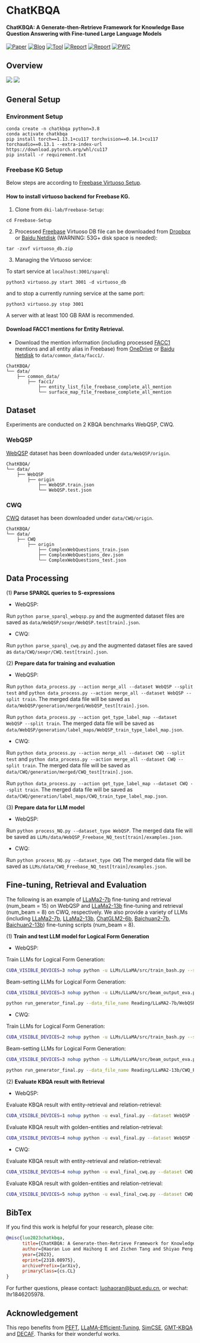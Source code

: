 # ChatKBQA
<h4 >ChatKBQA: A Generate-then-Retrieve Framework for Knowledge Base Question Answering with Fine-tuned Large Language Models</h4>

[![Paper](https://img.shields.io/badge/Paper-PDF-red.svg)](https://arxiv.org/abs/2310.08975)
[![Blog](https://img.shields.io/badge/Blog-Zhihu-blue.svg)](https://zhuanlan.zhihu.com/p/663463273)
[![Tool](https://img.shields.io/badge/Tool-OpenKG-blue.svg)](http://www.openkg.cn/tool/bupt-chatkbqa)
[![Report](https://img.shields.io/badge/Report-OpenKG-deepgreen.svg)](https://mp.weixin.qq.com/s/htoIZS6s-Uclv2gsVE1MNw)
[![Report](https://img.shields.io/badge/Report-NLP-deepgreen.svg)](https://mp.weixin.qq.com/s/tIAGhOmhUxl_o_Z2kZwlaQ)
[![PWC](https://img.shields.io/endpoint.svg?url=https://paperswithcode.com/badge/chatkbqa-a-generate-then-retrieve-framework/knowledge-base-question-answering-on-1)](https://paperswithcode.com/sota/knowledge-base-question-answering-on-1?p=chatkbqa-a-generate-then-retrieve-framework)
<!-- [![PWC](https://img.shields.io/endpoint.svg?url=https://paperswithcode.com/badge/chatkbqa-a-generate-then-retrieve-framework/knowledge-base-question-answering-on)](https://paperswithcode.com/sota/knowledge-base-question-answering-on?p=chatkbqa-a-generate-then-retrieve-framework) -->

##  Overview 

![](./figs/F1.drawio.png)
![](./figs/F2.drawio.png)

##  General Setup 

### Environment Setup
```
conda create -n chatkbqa python=3.8
conda activate chatkbqa
pip install torch==1.13.1+cu117 torchvision==0.14.1+cu117 torchaudio==0.13.1 --extra-index-url https://download.pytorch.org/whl/cu117
pip install -r requirement.txt
```

###  Freebase KG Setup

Below steps are according to [Freebase Virtuoso Setup](https://github.com/dki-lab/Freebase-Setup). 
#### How to install virtuoso backend for Freebase KG.

1. Clone from `dki-lab/Freebase-Setup`:
```
cd Freebase-Setup
```

2. Processed [Freebase](https://developers.google.com/freebase) Virtuoso DB file can be downloaded from [Dropbox](https://www.dropbox.com/s/q38g0fwx1a3lz8q/virtuoso_db.zip) or [Baidu Netdisk](https://pan.baidu.com/s/1F0ytk74p8PGQ0tgAMu9--g?pwd=cp1j) (WARNING: 53G+ disk space is needed):
```
tar -zxvf virtuoso_db.zip
```

3. Managing the Virtuoso service:

To start service at `localhost:3001/sparql`:
```
python3 virtuoso.py start 3001 -d virtuoso_db
```

and to stop a currently running service at the same port:
```
python3 virtuoso.py stop 3001
```

A server with at least 100 GB RAM is recommended.

#### Download FACC1 mentions for Entity Retrieval.

- Download the mention information (including processed [FACC1](https://github.com/HXX97/GMT-KBQA/blob/main/data/common_data/facc1/README.md) mentions and all entity alias in Freebase) from [OneDrive](https://1drv.ms/u/s!AuJiG47gLqTznjl7VbnOESK6qPW2?e=HDy2Ye) or [Baidu Netdisk](https://pan.baidu.com/s/1qbKP2DV1lo9jlYoBxpyTHA?pwd=qzb7) to `data/common_data/facc1/`.

```
ChatKBQA/
└── data/
    ├── common_data/                  
        ├── facc1/   
            ├── entity_list_file_freebase_complete_all_mention
            └── surface_map_file_freebase_complete_all_mention                                           
```

## Dataset

Experiments are conducted on 2 KBQA benchmarks WebQSP, CWQ.

### WebQSP

[WebQSP](https://www.microsoft.com/en-us/research/publication/the-value-of-semantic-parse-labeling-for-knowledge-base-question-answering-2/) dataset has been downloaded under `data/WebQSP/origin`.

```
ChatKBQA/
└── data/
    ├── WebQSP                  
        ├── origin                    
            ├── WebQSP.train.json                    
            └── WebQSP.test.json                                       
```

### CWQ

[CWQ](https://www.dropbox.com/sh/7pkwkrfnwqhsnpo/AACuu4v3YNkhirzBOeeaHYala) dataset has been downloaded under `data/CWQ/origin`.
```
ChatKBQA/
└── data/
    ├── CWQ                 
        ├── origin                    
            ├── ComplexWebQuestions_train.json                   
            ├── ComplexWebQuestions_dev.json      
            └── ComplexWebQuestions_test.json                              
```


## Data Processing

(1) **Parse SPARQL queries to S-expressions** 

- WebQSP: 

Run `python parse_sparql_webqsp.py` and the augmented dataset files are saved as `data/WebQSP/sexpr/WebQSP.test[train].json`. 

- CWQ: 

Run `python parse_sparql_cwq.py` and the augmented dataset files are saved as `data/CWQ/sexpr/CWQ.test[train].json`.
 

(2) **Prepare data for training and evaluation**

- WebQSP: 

Run `python data_process.py --action merge_all --dataset WebQSP --split test` and `python data_process.py --action merge_all --dataset WebQSP --split train`. The merged data file will be saved as `data/WebQSP/generation/merged/WebQSP_test[train].json`.

Run `python data_process.py --action get_type_label_map --dataset WebQSP --split train`. The merged data file will be saved as `data/WebQSP/generation/label_maps/WebQSP_train_type_label_map.json`.

- CWQ: 

Run `python data_process.py --action merge_all --dataset CWQ --split test` and `python data_process.py --action merge_all --dataset CWQ --split train`. The merged data file will be saved as `data/CWQ/generation/merged/CWQ_test[train].json`.

Run `python data_process.py --action get_type_label_map --dataset CWQ --split train`. The merged data file will be saved as `data/CWQ/generation/label_maps/CWQ_train_type_label_map.json`.


(3) **Prepare data for LLM model**

- WebQSP: 

Run `python process_NQ.py --dataset_type WebQSP`. The merged data file will be saved as `LLMs/data/WebQSP_Freebase_NQ_test[train]/examples.json`.

- CWQ: 

Run `python process_NQ.py --dataset_type CWQ` The merged data file will be saved as `LLMs/data/CWQ_Freebase_NQ_test[train]/examples.json`.


## Fine-tuning, Retrieval and Evaluation

The following is an example of [LLaMa2-7b](README.md) fine-tuning and retrieval (num_beam = 15) on WebQSP and [LLaMa2-13b](README.md) fine-tuning and retrieval (num_beam = 8) on CWQ, respectively. We also provide a variety of LLMs (including [LLaMa2-7b](scripts/README_LLaMa2-7b.md), [LLaMa2-13b](scripts/README_LLaMa2-13b.md), [ChatGLM2-6b](scripts/README_ChatGLM2-6b.md), [Baichuan2-7b](scripts/README_Baichuan2-7b.md), [Baichuan2-13b](scripts/README_Baichuan2-13b.md)) fine-tuning scripts (num_beam = 8).

(1) **Train and test LLM model for Logical Form Generation**

- WebQSP: 

Train LLMs for Logical Form Generation:

```bash
CUDA_VISIBLE_DEVICES=3 nohup python -u LLMs/LLaMA/src/train_bash.py --stage sft --model_name_or_path meta-llama/Llama-2-7b-hf --do_train  --dataset_dir LLMs/data --dataset WebQSP_Freebase_NQ_train --template llama2  --finetuning_type lora --lora_target q_proj,v_proj --output_dir Reading/LLaMA2-7b/WebQSP_Freebase_NQ_lora_epoch100/checkpoint --overwrite_cache --per_device_train_batch_size 4 --gradient_accumulation_steps 4  --lr_scheduler_type cosine --logging_steps 10 --save_steps 1000 --learning_rate 5e-5  --num_train_epochs 100.0 --plot_loss  --fp16 >> train_LLaMA2-7b_WebQSP_Freebase_NQ_lora_epoch100.txt 2>&1 &
```

Beam-setting LLMs for Logical Form Generation:
```bash
CUDA_VISIBLE_DEVICES=3 nohup python -u LLMs/LLaMA/src/beam_output_eva.py --model_name_or_path meta-llama/Llama-2-7b-hf --dataset_dir LLMs/data --dataset WebQSP_Freebase_NQ_test --template llama2 --finetuning_type lora --checkpoint_dir Reading/LLaMA2-7b/WebQSP_Freebase_NQ_lora_epoch100/checkpoint --num_beams 15 >> predbeam_LLaMA2-7b_WebQSP_Freebase_NQ_lora_epoch100.txt 2>&1 &
```
```bash
python run_generator_final.py --data_file_name Reading/LLaMA2-7b/WebQSP_Freebase_NQ_lora_epoch100/evaluation_beam/generated_predictions.jsonl
```

- CWQ: 

Train LLMs for Logical Form Generation:
```bash
CUDA_VISIBLE_DEVICES=2 nohup python -u LLMs/LLaMA/src/train_bash.py --stage sft --model_name_or_path meta-llama/Llama-2-13b-hf --do_train  --dataset_dir LLMs/data --dataset CWQ_Freebase_NQ_train --template default  --finetuning_type lora --lora_target q_proj,v_proj --output_dir Reading/LLaMA2-13b/CWQ_Freebase_NQ_lora_epoch10/checkpoint --overwrite_cache --per_device_train_batch_size 4 --gradient_accumulation_steps 4  --lr_scheduler_type cosine --logging_steps 10 --save_steps 1000 --learning_rate 5e-5  --num_train_epochs 10.0 --plot_loss  --fp16 >> train_LLaMA2-13b_CWQ_Freebase_NQ_lora_epoch10.txt 2>&1 &
```

Beam-setting LLMs for Logical Form Generation:
```bash
CUDA_VISIBLE_DEVICES=3 nohup python -u LLMs/LLaMA/src/beam_output_eva.py --model_name_or_path meta-llama/Llama-2-13b-hf --dataset_dir LLMs/data --dataset CWQ_Freebase_NQ_test --template default --finetuning_type lora --checkpoint_dir Reading/LLaMA2-13b/CWQ_Freebase_NQ_lora_epoch10/checkpoint --num_beams 8 >> predbeam_LLaMA2-13b_CWQ_Freebase_NQ_lora_epoch10.txt 2>&1 &
```
```bash
python run_generator_final.py --data_file_name Reading/LLaMA2-13b/CWQ_Freebase_NQ_lora_epoch10/evaluation_beam/generated_predictions.jsonl
```

(2) **Evaluate KBQA result with Retrieval**

- WebQSP: 

Evaluate KBQA result with entity-retrieval and relation-retrieval:
```bash
CUDA_VISIBLE_DEVICES=1 nohup python -u eval_final.py --dataset WebQSP --pred_file Reading/LLaMA2-7b/WebQSP_Freebase_NQ_lora_epoch100/evaluation_beam/beam_test_top_k_predictions.json >> predfinal_LLaMA2-7b_WebQSP_Freebase_NQ_lora_epoch100.txt 2>&1 &
```

Evaluate KBQA result with golden-entities and relation-retrieval:
```bash
CUDA_VISIBLE_DEVICES=4 nohup python -u eval_final.py --dataset WebQSP --pred_file Reading/LLaMA2-7b/WebQSP_Freebase_NQ_lora_epoch100/evaluation_beam/beam_test_top_k_predictions.json --golden_ent >> predfinalgoldent_LLaMA2-7b_WebQSP_Freebase_NQ_lora_epoch100.txt 2>&1 &
```

- CWQ: 

Evaluate KBQA result with entity-retrieval and relation-retrieval:
```bash
CUDA_VISIBLE_DEVICES=4 nohup python -u eval_final_cwq.py --dataset CWQ --pred_file Reading/LLaMA2-13b/CWQ_Freebase_NQ_lora_epoch10/evaluation_beam/beam_test_top_k_predictions.json >> predfinal_LLaMA2-13b_CWQ_Freebase_NQ_lora_epoch10.txt 2>&1 &
```

Evaluate KBQA result with golden-entities and relation-retrieval:
```bash
CUDA_VISIBLE_DEVICES=5 nohup python -u eval_final_cwq.py --dataset CWQ --pred_file Reading/LLaMA2-13b/CWQ_Freebase_NQ_lora_epoch10/evaluation_beam/beam_test_top_k_predictions.json --golden_ent >> predfinalgoldent_LLaMA2-13b_CWQ_Freebase_NQ_lora_epoch10.txt 2>&1 &
```

## BibTex

If you find this work is helpful for your research, please cite:

```bibtex
@misc{luo2023chatkbqa,
      title={ChatKBQA: A Generate-then-Retrieve Framework for Knowledge Base Question Answering with Fine-tuned Large Language Models}, 
      author={Haoran Luo and Haihong E and Zichen Tang and Shiyao Peng and Yikai Guo and Wentai Zhang and Chenghao Ma and Guanting Dong and Meina Song and Wei Lin},
      year={2023},
      eprint={2310.08975},
      archivePrefix={arXiv},
      primaryClass={cs.CL}
}
```

For further questions, please contact: luohaoran@bupt.edu.cn, or wechat: lhr1846205978.

## Acknowledgement

This repo benefits from [PEFT](https://github.com/huggingface/peft), [LLaMA-Efficient-Tuning](https://github.com/hiyouga/LLaMA-Efficient-Tuning), [SimCSE](https://github.com/princeton-nlp/SimCSE), [GMT-KBQA](https://github.com/HXX97/GMT-KBQA) and [DECAF](https://github.com/awslabs/decode-answer-logical-form). Thanks for their wonderful works.